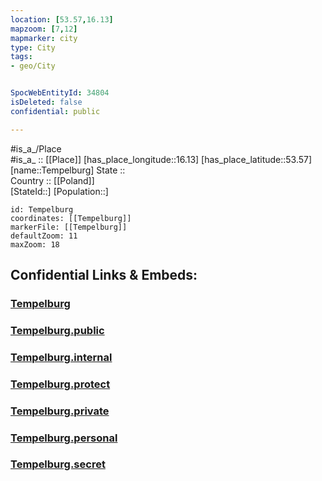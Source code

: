 ```yaml
---
location: [53.57,16.13] 
mapzoom: [7,12] 
mapmarker: city 
type: City
tags:
- geo/City


SpocWebEntityId: 34804
isDeleted: false
confidential: public

---
```

#is_a_/Place  
#is_a_ :: [[Place]] 
[has_place_longitude::16.13] 
[has_place_latitude::53.57] 
[name::Tempelburg] 
State ::  
Country :: [[Poland]]  
[StateId::] 
[Population::] 



```leaflet
id: Tempelburg
coordinates: [[Tempelburg]] 
markerFile: [[Tempelburg]] 
defaultZoom: 11 
maxZoom: 18
```


## Confidential Links & Embeds: 

### [Tempelburg](/_Standards/Earth/Continent/Europe/Europe~East/Poland/Provinces~Poland/West_Pomeranian/City/Tempelburg.md) 

### [Tempelburg.public](/_public/Earth/Continent/Europe/Europe~East/Poland/Provinces~Poland/West_Pomeranian/City/Tempelburg.public.md) 

### [Tempelburg.internal](/_internal/Earth/Continent/Europe/Europe~East/Poland/Provinces~Poland/West_Pomeranian/City/Tempelburg.internal.md) 

### [Tempelburg.protect](/_protect/Earth/Continent/Europe/Europe~East/Poland/Provinces~Poland/West_Pomeranian/City/Tempelburg.protect.md) 

### [Tempelburg.private](/_private/Earth/Continent/Europe/Europe~East/Poland/Provinces~Poland/West_Pomeranian/City/Tempelburg.private.md) 

### [Tempelburg.personal](/_personal/Earth/Continent/Europe/Europe~East/Poland/Provinces~Poland/West_Pomeranian/City/Tempelburg.personal.md) 

### [Tempelburg.secret](/_secret/Earth/Continent/Europe/Europe~East/Poland/Provinces~Poland/West_Pomeranian/City/Tempelburg.secret.md)

